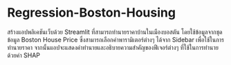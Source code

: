 # Regression-Boston-Housing
สร้างแอปพลิเคชันเว็บด้วย Streamlit ที่สามารถทำนายราคาบ้านในเมืองบอสตัน โดยใช้ข้อมูลจากชุดข้อมูล Boston House Price ซึ่งสามารถเลือกค่าพารามิเตอร์ต่างๆ ได้จาก Sidebar เพื่อใช้ในการทำนายราคา จากนั้นแอปจะแสดงค่าทำนายและอธิบายความสำคัญของฟีเจอร์ต่างๆ ที่ใช้ในการทำนายด้วยค่า SHAP  
